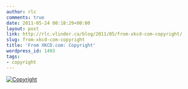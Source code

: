 ```yaml
---
author: rlc
comments: true
date: 2011-05-24 00:18:29+00:00
layout: post
link: http://rlc.vlinder.ca/blog/2011/05/from-xkcd-com-copyright/
slug: from-xkcd-com-copyright
title: 'From XKCD.com: Copyright'
wordpress_id: 1493
tags:
- copyright
---
```


[![Copyright](http://imgs.xkcd.com/comics/copyright.jpg)](http://xkcd.com/14/)

